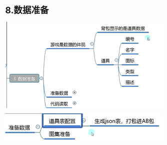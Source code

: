 # 8.数据准备

![9c8459edda2234373e129ff7b21ea649.png](image/9c8459edda2234373e129ff7b21ea649.png)

![b3bdd8b544573e57a3b8f2d959c4a1ad.png](image/b3bdd8b544573e57a3b8f2d959c4a1ad.png)
